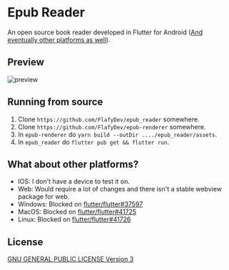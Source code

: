 # Epub Reader

An open source book reader developed in Flutter for Android ([And eventually other platforms as well](#what-about-other-platforms)).

## Preview

![preview](https://user-images.githubusercontent.com/44374434/183841596-5dccd2d6-6306-4f43-acb9-81592ad1730d.gif)

## Running from source

1. Clone `https://github.com/FlafyDev/epub_reader` somewhere.
2. Clone `https://github.com/FlafyDev/epub-renderer` somewhere.
3. In `epub-renderer` do `yarn build --outDir ..../epub_reader/assets`.
4. In `epub_reader` do `flutter pub get && flutter run`.

## What about other platforms?

- IOS: I don't have a device to test it on.
- Web: Would require a lot of changes and there isn't a stable webview package for web.
- Windows: Blocked on [flutter/flutter#37597](https://github.com/flutter/flutter/issues/37597)
- MacOS: Blocked on [flutter/flutter#41725](https://github.com/flutter/flutter/issues/41725)
- Linux: Blocked on [flutter/flutter#41726](https://github.com/flutter/flutter/issues/41726)

## License

[GNU GENERAL PUBLIC LICENSE Version 3](LICENSE)
